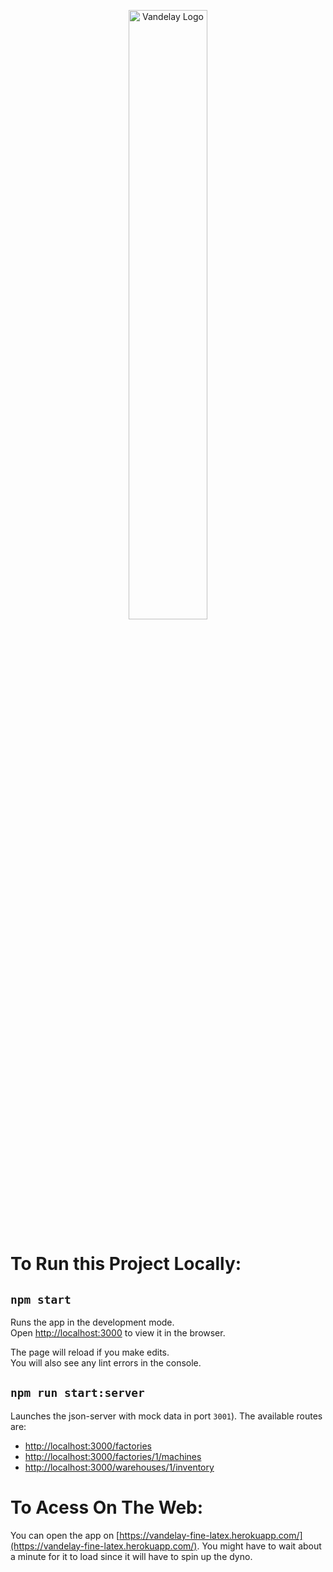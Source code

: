 <p align='center'>
<img src="https://image-cdn.neatoshop.com/styleimg/105300/none/iceblue/default/459678-20;1592408031x.jpg" alt="Vandelay Logo" width='50%'/>
</p>

# To Run this Project Locally:

## `npm start`

Runs the app in the development mode.\
Open [http://localhost:3000](http://localhost:3000) to view it in the browser.

The page will reload if you make edits.\
You will also see any lint errors in the console.

## `npm run start:server`

Launches the json-server with mock data in port `3001`). The available routes are:

- [http://localhost:3000/factories](http://localhost:3000/factories)
- [http://localhost:3000/factories/1/machines](http://localhost:3000/factories/1/machines)
- [http://localhost:3000/warehouses/1/inventory](http://localhost:3000/warehouses/1/inventory)

# To Acess On The Web:

You can open the app on [https://vandelay-fine-latex.herokuapp.com/](https://vandelay-fine-latex.herokuapp.com/). You might have to wait about a minute for it to load since it will have to spin up the dyno.
